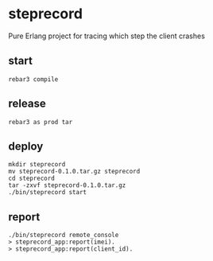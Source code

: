 # steprecord
Pure Erlang project for tracing which step the client crashes

## start
```
rebar3 compile
```

## release
```
rebar3 as prod tar
```

## deploy
```
mkdir steprecord
mv steprecord-0.1.0.tar.gz steprecord
cd steprecord
tar -zxvf steprecord-0.1.0.tar.gz
./bin/steprecord start
```

## report
```
./bin/steprecord remote_console
> steprecord_app:report(imei).
> steprecord_app:report(client_id).
```

